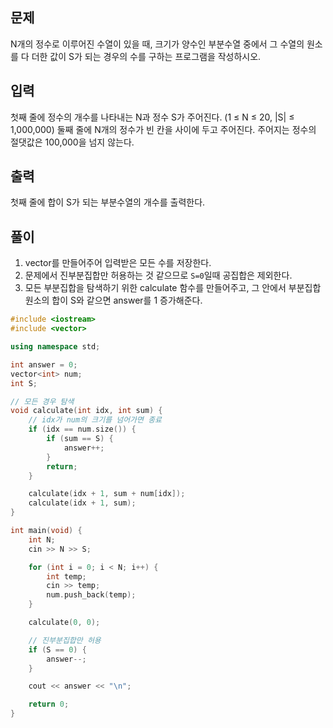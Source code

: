 ## 문제
N개의 정수로 이루어진 수열이 있을 때, 크기가 양수인 부분수열 중에서 그 수열의 원소를 다 더한 값이 S가 되는 경우의 수를 구하는 프로그램을 작성하시오.

## 입력
첫째 줄에 정수의 개수를 나타내는 N과 정수 S가 주어진다. (1 ≤ N ≤ 20, |S| ≤ 1,000,000) 둘째 줄에 N개의 정수가 빈 칸을 사이에 두고 주어진다. 주어지는 정수의 절댓값은 100,000을 넘지 않는다.

## 출력
첫째 줄에 합이 S가 되는 부분수열의 개수를 출력한다.

## 풀이
1. vector를 만들어주어 입력받은 모든 수를 저장한다.
2. 문제에서 진부분집합만 허용하는 것 같으므로 `S=0`일때 공집합은 제외한다.
3. 모든 부분집합을 탐색하기 위한 calculate 함수를 만들어주고, 그 안에서 부분집합 원소의 합이 S와 같으면 answer를 1 증가해준다.

```cpp
#include <iostream>
#include <vector>

using namespace std;

int answer = 0;
vector<int> num;
int S;

// 모든 경우 탐색
void calculate(int idx, int sum) {
	// idx가 num의 크기를 넘어가면 종료
	if (idx == num.size()) {
		if (sum == S) {
			answer++;
		}
		return;
	}

	calculate(idx + 1, sum + num[idx]);
	calculate(idx + 1, sum);
}

int main(void) {
	int N;
	cin >> N >> S;

	for (int i = 0; i < N; i++) {
		int temp;
		cin >> temp;
		num.push_back(temp);
	}

	calculate(0, 0);

	// 진부분집합만 허용
	if (S == 0) {
		answer--;
	}

	cout << answer << "\n";

	return 0;
}
```
